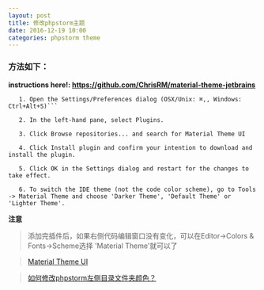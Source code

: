 ```yaml
---
layout: post
title: 修改phpstorm主题
date: 2016-12-19 10:00
categories: phpstorm theme
---
```



### 方法如下：

**instructions here!: <https://github.com/ChrisRM/material-theme-jetbrains>**

```
   1. Open the Settings/Preferences dialog (OSX/Unix: ⌘,, Windows: Ctrl+Alt+S)```

   2. In the left-hand pane, select Plugins.

   3. Click Browse repositories... and search for Material Theme UI

   4. Click Install plugin and confirm your intention to download and install the plugin.

   5. Click OK in the Settings dialog and restart for the changes to take effect.

   6. To switch the IDE theme (not the code color scheme), go to Tools -> Material Theme and choose 'Darker Theme', 'Default Theme' or 'Lighter Theme'.
```

**注意**

> 添加完插件后，如果右侧代码编辑窗口没有变化，可以在Editor->Colors & Fonts->Scheme选择 'Material Theme'就可以了

> [Material Theme UI](https://plugins.jetbrains.com/plugin/8006?pr=androidstudio&ec=&offset=15&max=15)

> [如何修改phpstorm左侧目录文件夹颜色？](https://segmentfault.com/q/1010000007069583)
